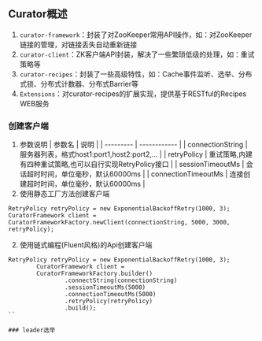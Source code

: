 ## Curator概述
1. ``curator-framework``：封装了对ZooKeeper常用API操作，如：对ZooKeeper链接的管理，对链接丢失自动重新链接
2. ``curator-client``：ZK客户端API封装，解决了一些繁琐低级的处理，如：重试策略等
3. ``curator-recipes``：封装了一些高级特性，如：Cache事件监听、选举、分布式锁、分布式计数器、分布式Barrier等
4. ``Extensions``：对curator-recipes的扩展实现，提供基于RESTful的Recipes WEB服务

### 创建客户端
1. 参数说明
| 参数名     |     说明     |
| --------- | ------------ |
| connectionString    | 服务器列表，格式host1:port1,host2:port2,... |
| retryPolicy         | 重试策略,内建有四种重试策略,也可以自行实现RetryPolicy接口 |
| sessionTimeoutMs    | 会话超时时间，单位毫秒，默认60000ms  |
| connectionTimeoutMs | 连接创建超时时间，单位毫秒，默认60000ms  |
2. 使用静态工厂方法创建客户端
```
RetryPolicy retryPolicy = new ExponentialBackoffRetry(1000, 3);
CuratorFramework client = CuratorFrameworkFactory.newClient(connectionString, 5000, 3000, retryPolicy);
```
2. 使用链式编程(Fluent风格)的Api创建客户端
```
RetryPolicy retryPolicy = new ExponentialBackoffRetry(1000, 3);
        CuratorFramework client =
        CuratorFrameworkFactory.builder()
                .connectString(connectionString)
                .sessionTimeoutMs(5000)
                .connectionTimeoutMs(5000)
                .retryPolicy(retryPolicy)
                .build();
``

### leader选举
